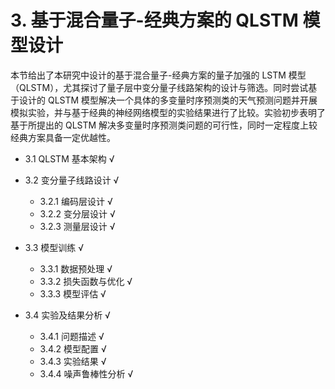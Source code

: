 # 3. 基于混合量子-经典方案的 QLSTM 模型设计

本节给出了本研究中设计的基于混合量子-经典方案的量子加强的 LSTM 模型（QLSTM），尤其探讨了量子层中变分量子线路架构的设计与筛选。同时尝试基于设计的 QLSTM 模型解决一个具体的多变量时序预测类的天气预测问题并开展模拟实验，并与基于经典的神经网络模型的实验结果进行了比较。实验初步表明了基于所提出的 QLSTM 解决多变量时序预测类问题的可行性，同时一定程度上较经典方案具备一定优越性。

+ 3.1 QLSTM 基本架构 √

+ 3.2 变分量子线路设计 √
  + 3.2.1 编码层设计 √
  + 3.2.2 变分层设计 √
  + 3.2.3 测量层设计 √

+ 3.3 模型训练 √
  + 3.3.1 数据预处理 √
  + 3.3.2 损失函数与优化 √
  + 3.3.3 模型评估 √

+ 3.4 实验及结果分析 √
  + 3.4.1 问题描述 √
  + 3.4.2 模型配置 √
  + 3.4.3 实验结果 √
  + 3.4.4 噪声鲁棒性分析 √